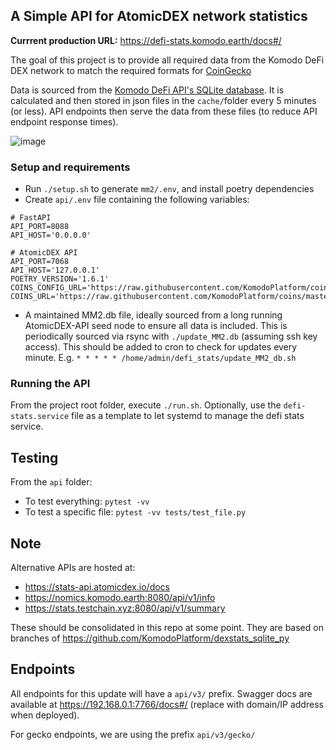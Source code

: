 ## A Simple API for AtomicDEX network statistics

**Currrent production URL:** https://defi-stats.komodo.earth/docs#/

The goal of this project is to provide all required data from the Komodo DeFi DEX network to match the required formats for [CoinGecko](https://docs.google.com/document/d/1v27QFoQq1SKT3Priq3aqPgB70Xd_PnDzbOCiuoCyixw/edit?usp=sharing)

Data is sourced from the [Komodo DeFi API's SQLite database](https://developers.komodoplatform.com/basic-docs/atomicdex/atomicdex-tutorials/query-the-mm2-database.html#my-swaps). It is calculated and then stored in json files in the `cache/`folder every 5 minutes (or less). API endpoints then serve the data from these files (to reduce API endpoint response times).

![image](https://user-images.githubusercontent.com/24797699/109954887-7030db00-7d14-11eb-9b4d-b384082c0705.png)


### Setup and requirements

- Run `./setup.sh` to generate `mm2/.env`, and install poetry dependencies
- Create `api/.env` file containing the following variables:

```
# FastAPI
API_PORT=8088
API_HOST='0.0.0.0'

# AtomicDEX API
API_PORT=7068
API_HOST='127.0.0.1'
POETRY_VERSION='1.6.1'
COINS_CONFIG_URL='https://raw.githubusercontent.com/KomodoPlatform/coins/master/utils/coins_config.json'
COINS_URL='https://raw.githubusercontent.com/KomodoPlatform/coins/master/coins'
```
- A maintained MM2.db file, ideally sourced from a long running AtomicDEX-API seed node to ensure all data is included. This is periodically sourced via rsync with `./update_MM2.db` (assuming ssh key access). This should be added to cron to check for updates every minute. E.g. `* * * * * /home/admin/defi_stats/update_MM2_db.sh`


### Running the API
From the project root folder, execute `./run.sh`.
Optionally, use the `defi-stats.service` file as a template to let systemd to manage the defi stats service.

## Testing
From the `api` folder:
- To test everything: `pytest -vv`
- To test a specific file: `pytest -vv tests/test_file.py`


## Note
Alternative APIs are hosted at:
- https://stats-api.atomicdex.io/docs
- https://nomics.komodo.earth:8080/api/v1/info
- https://stats.testchain.xyz:8080/api/v1/summary

These should be consolidated in this repo at some point. They are based on branches of https://github.com/KomodoPlatform/dexstats_sqlite_py


## Endpoints

All endpoints for this update will have a `api/v3/` prefix. Swagger docs are available at https://192.168.0.1:7766/docs#/ (replace with domain/IP address when deployed).

For gecko endpoints, we are using the prefix `api/v3/gecko/`

